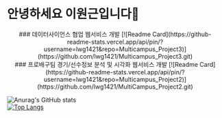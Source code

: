 # 안녕하세요 이원근입니다👋

<div align="center">
  <div>
### 데이터사이언스 협업 웹서비스 개발
[![Readme Card](https://github-readme-stats.vercel.app/api/pin/?username=lwg1421&repo=Multicampus_Project3)](https://github.com/lwg1421/Multicampus_Project3.git)
   </div
<div>
### 프로배구팀 경기/선수정보 분석 및 시각화 웹서비스 개발
[![Readme Card](https://github-readme-stats.vercel.app/api/pin/?username=lwg1421&repo=Multicampus_Project2)](https://github.com/lwg1421/MultiCampus_Project2.git)
</div>
  </div>

![Anurag's GitHub stats](https://github-readme-stats.vercel.app/api?username=lwg1421&show_icons=true&theme=radical)
<br>
[![Top Langs](https://github-readme-stats.vercel.app/api/top-langs/?username=lwg1421&layout=compact)](https://github.com/lwg1421/github-readme-stats)
